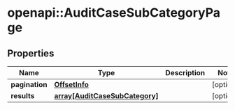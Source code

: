 # openapi::AuditCaseSubCategoryPage


## Properties
Name | Type | Description | Notes
------------ | ------------- | ------------- | -------------
**pagination** | [**OffsetInfo**](OffsetInfo.md) |  | [optional] 
**results** | [**array[AuditCaseSubCategory]**](AuditCaseSubCategory.md) |  | [optional] 


